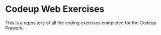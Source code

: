 # Codeup Web Exercises

This is a repository of all the coding exercises completed for the Codeup Prework.
